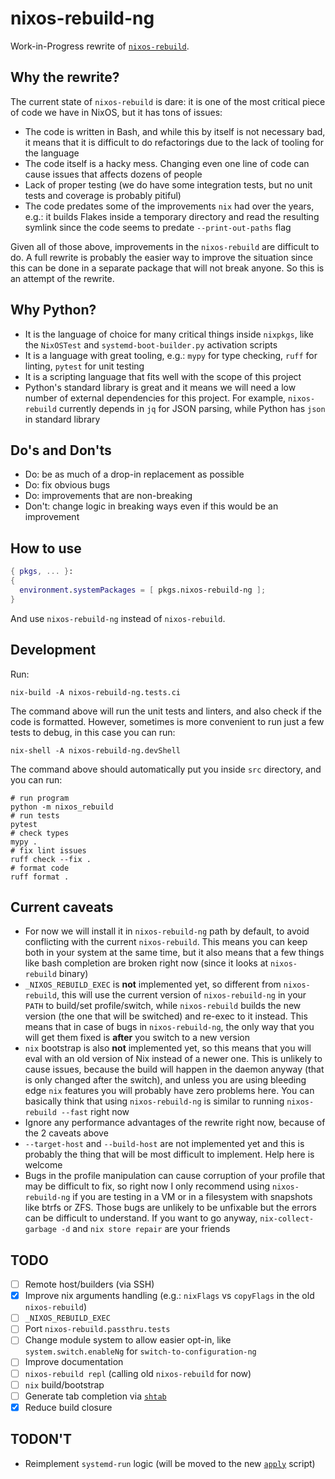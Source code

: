 # nixos-rebuild-ng

Work-in-Progress rewrite of
[`nixos-rebuild`](https://github.com/NixOS/nixpkgs/blob/master/pkgs/os-specific/linux/nixos-rebuild/nixos-rebuild.sh).

## Why the rewrite?

The current state of `nixos-rebuild` is dare: it is one of the most critical
piece of code we have in NixOS, but it has tons of issues:
- The code is written in Bash, and while this by itself is not necessary bad,
  it means that it is difficult to do refactorings due to the lack of tooling
  for the language
- The code itself is a hacky mess. Changing even one line of code can cause
  issues that affects dozens of people
- Lack of proper testing (we do have some integration tests, but no unit tests
  and coverage is probably pitiful)
- The code predates some of the improvements `nix` had over the years, e.g.: it
  builds Flakes inside a temporary directory and read the resulting symlink
  since the code seems to predate `--print-out-paths` flag

Given all of those above, improvements in the `nixos-rebuild` are difficult to
do. A full rewrite is probably the easier way to improve the situation since
this can be done in a separate package that will not break anyone. So this is
an attempt of the rewrite.

## Why Python?

- It is the language of choice for many critical things inside `nixpkgs`, like
  the `NixOSTest` and `systemd-boot-builder.py` activation scripts
- It is a language with great tooling, e.g.: `mypy` for type checking, `ruff`
  for linting, `pytest` for unit testing
- It is a scripting language that fits well with the scope of this project
- Python's standard library is great and it means we will need a low number of
  external dependencies for this project. For example, `nixos-rebuild`
  currently depends in `jq` for JSON parsing, while Python has `json` in
  standard library

## Do's and Don'ts

- Do: be as much of a drop-in replacement as possible
- Do: fix obvious bugs
- Do: improvements that are non-breaking
- Don't: change logic in breaking ways even if this would be an improvement

## How to use

```nix
{ pkgs, ... }:
{
  environment.systemPackages = [ pkgs.nixos-rebuild-ng ];
}
```

And use `nixos-rebuild-ng` instead of `nixos-rebuild`.

## Development

Run:

```console
nix-build -A nixos-rebuild-ng.tests.ci
```

The command above will run the unit tests and linters, and also check if the
code is formatted. However, sometimes is more convenient to run just a few
tests to debug, in this case you can run:

```console
nix-shell -A nixos-rebuild-ng.devShell
```

The command above should automatically put you inside `src` directory, and you
can run:

```console
# run program
python -m nixos_rebuild
# run tests
pytest
# check types
mypy .
# fix lint issues
ruff check --fix .
# format code
ruff format .
```

## Current caveats

- For now we will install it in `nixos-rebuild-ng` path by default, to avoid
  conflicting with the current `nixos-rebuild`. This means you can keep both in
  your system at the same time, but it also means that a few things like bash
  completion are broken right now (since it looks at `nixos-rebuild` binary)
- `_NIXOS_REBUILD_EXEC` is **not** implemented yet, so different from
  `nixos-rebuild`, this will use the current version of `nixos-rebuild-ng` in
  your `PATH` to build/set profile/switch, while `nixos-rebuild` builds the new
  version (the one that will be switched) and re-exec to it instead. This means
  that in case of bugs in `nixos-rebuild-ng`, the only way that you will get
  them fixed is **after** you switch to a new version
- `nix` bootstrap is also **not** implemented yet, so this means that you will
  eval with an old version of Nix instead of a newer one. This is unlikely to
  cause issues, because the build will happen in the daemon anyway (that is
  only changed after the switch), and unless you are using bleeding edge `nix`
  features you will probably have zero problems here. You can basically think
  that using `nixos-rebuild-ng` is similar to running `nixos-rebuild --fast`
  right now
- Ignore any performance advantages of the rewrite right now, because of the 2
  caveats above
- `--target-host` and `--build-host` are not implemented yet and this is
  probably the thing that will be most difficult to implement. Help here is
  welcome
- Bugs in the profile manipulation can cause corruption of your profile that
  may be difficult to fix, so right now I only recommend using
  `nixos-rebuild-ng` if you are testing in a VM or in a filesystem with
  snapshots like btrfs or ZFS. Those bugs are unlikely to be unfixable but the
  errors can be difficult to understand. If you want to go anyway,
  `nix-collect-garbage -d` and `nix store repair` are your friends

## TODO

- [ ] Remote host/builders (via SSH)
- [x] Improve nix arguments handling (e.g.: `nixFlags` vs `copyFlags` in the
  old `nixos-rebuild`)
- [ ] `_NIXOS_REBUILD_EXEC`
- [ ] Port `nixos-rebuild.passthru.tests`
- [ ] Change module system to allow easier opt-in, like
  `system.switch.enableNg` for `switch-to-configuration-ng`
- [ ] Improve documentation
- [ ] `nixos-rebuild repl` (calling old `nixos-rebuild` for now)
- [ ] `nix` build/bootstrap
- [ ] Generate tab completion via [`shtab`](https://docs.iterative.ai/shtab/)
- [x] Reduce build closure

## TODON'T

- Reimplement `systemd-run` logic (will be moved to the new
  [`apply`](https://github.com/NixOS/nixpkgs/pull/344407) script)
